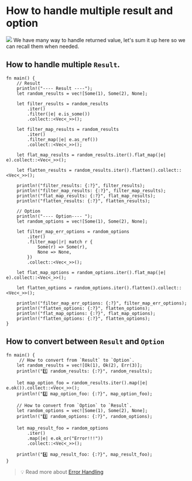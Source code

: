 # How to handle multiple result and option

![](/assets/kat.png) We have many way to handle returned value, let's sum it up here so we can recall them when needed.

## How to handle multiple `Result`.

```rust,editable
fn main() {
    // Result
    println!("---- Result ----");
    let random_results = vec![Some(1), Some(2), None];

    let filter_results = random_results
        .iter()
        .filter(|e| e.is_some())
        .collect::<Vec<_>>();

    let filter_map_results = random_results
        .iter()
        .filter_map(|e| e.as_ref())
        .collect::<Vec<_>>();

    let flat_map_results = random_results.iter().flat_map(|e| e).collect::<Vec<_>>();

    let flatten_results = random_results.iter().flatten().collect::<Vec<_>>();

    println!("filter_results: {:?}", filter_results);
    println!("filter_map_results: {:?}", filter_map_results);
    println!("flat_map_results: {:?}", flat_map_results);
    println!("flatten_results: {:?}", flatten_results);

    // Option
    println!("---- Option---- ");
    let random_options = vec![Some(1), Some(2), None];

    let filter_map_err_options = random_options
        .iter()
        .filter_map(|r| match r {
            Some(r) => Some(r),
            None => None,
        })
        .collect::<Vec<_>>();

    let flat_map_options = random_options.iter().flat_map(|e| e).collect::<Vec<_>>();

    let flatten_options = random_options.iter().flatten().collect::<Vec<_>>();

    println!("filter_map_err_options: {:?}", filter_map_err_options);
    println!("flatten_options: {:?}", flatten_options);
    println!("flat_map_options: {:?}", flat_map_options);
    println!("flatten_options: {:?}", flatten_options);
}
```

## How to convert between `Result` and `Option`

```rust,editable
fn main() {
     // How to convert from `Result` to `Option`.
    let random_results = vec![Ok(1), Ok(2), Err(3)];
    println!("1️⃣ random_results: {:?}", random_results);

    let map_option_foo = random_results.iter().map(|e| e.ok()).collect::<Vec<_>>();
    println!("2️⃣ map_option_foo: {:?}", map_option_foo);

    // How to convert from `Option` to `Result`.
    let random_options = vec![Some(1), Some(2), None];
    println!("3️⃣ random_options: {:?}", random_options);

    let map_result_foo = random_options
        .iter()
        .map(|e| e.ok_or("Error!!!"))
        .collect::<Vec<_>>();

    println!("4️⃣ map_result_foo: {:?}", map_result_foo);
}
```

> 💡 Read more about [Error Handling](https://rust-lang-nursery.github.io/rust-cookbook/errors/handle.html)

